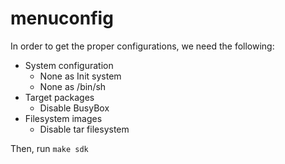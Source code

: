 # menuconfig

In order to get the proper configurations, we need the following:

- System configuration
    - None as Init system
    - None as /bin/sh
- Target packages
    - Disable BusyBox
- Filesystem images
    - Disable tar filesystem 

Then, run `make sdk`
